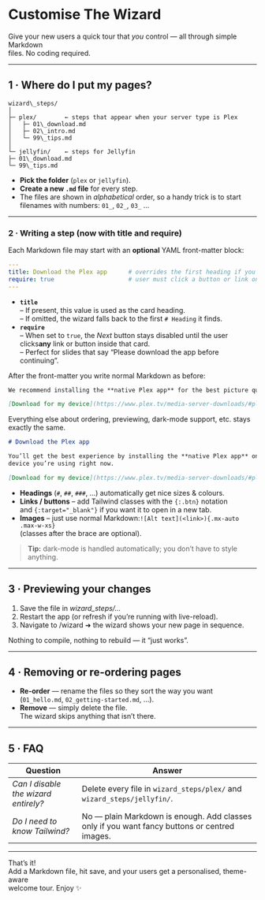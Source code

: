 # Customise The Wizard

Give your new users a quick tour that _you_ control — all through simple Markdown\
files. No coding required.

***

## 1 · Where do I put my pages?

```
wizard\_steps/
│
├─ plex/        ← steps that appear when your server type is Plex
│   ├─ 01\_download.md
│   ├─ 02\_intro.md
│   └─ 99\_tips.md
│
└─ jellyfin/    ← steps for Jellyfin
├─ 01\_download.md
└─ 99\_tips.md

```

* **Pick the folder** (`plex` or `jellyfin`).
* **Create a new `.md` file** for every step.
* The files are shown in _alphabetical_ order, so a handy trick is to start\
  filenames with numbers: `01_`, `02_`, `03_` …

***

### 2 · Writing a step (now with **title** and **require**)

Each Markdown file may start with an **optional** YAML front-matter block:

```yaml
---
title: Download the Plex app      # overrides the first heading if you prefer
require: true                     # user must click a button or link on this
---
```

* **`title`**\
  – If present, this value is used as the card heading.\
  – If omitted, the wizard falls back to the first `# Heading` it finds.
* **`require`**\
  – When set to `true`, the _Next_ button stays disabled until the user clicks**any** link or button inside that card.\
  – Perfect for slides that say “Please download the app before continuing”.

After the front-matter you write normal Markdown as before:

```markdown
We recommend installing the **native Plex app** for the best picture quality.

[Download for my device](https://www.plex.tv/media-server-downloads/#plex-app){:target="_blank" .btn}
```

Everything else about ordering, previewing, dark-mode support, etc. stays\
exactly the same.

```markdown
# Download the Plex app

You’ll get the best experience by installing the **native Plex app** on the
device you’re using right now.

[Download for my device](https://www.plex.tv/media-server-downloads/#plex-app){:target="_blank" .btn}
```

* **Headings** (`#`, `##`, `###`, …) automatically get nice sizes & colours.
* **Links / buttons** – add Tailwind classes with the `{:.btn}` notation\
  and `{:target="_blank"}` if you want it to open in a new tab.
* **Images** – just use normal Markdown:`![Alt text](<link>){.mx-auto .max-w-xs}`\
  (classes after the brace are optional).

> **Tip:** dark-mode is handled automatically; you don’t have to style anything.

***

## 3 · Previewing your changes

1. Save the file in _wizard\_steps/…_
2. Restart the app (or refresh if you’re running with live-reload).
3. Navigate to /wizard ➜ the wizard shows your new page in sequence.

Nothing to compile, nothing to rebuild — it “just works”.

***

## 4 · Removing or re-ordering pages

* **Re-order** — rename the files so they sort the way you want\
  (`01_hello.md`, `02_getting-started.md`, …).
* **Remove** — simply delete the file.\
  The wizard skips anything that isn’t there.

***

## 5 · FAQ

| Question                             | Answer                                                                                       |
| ------------------------------------ | -------------------------------------------------------------------------------------------- |
| _Can I disable the wizard entirely?_ | Delete every file in `wizard_steps/plex/` and `wizard_steps/jellyfin/`.                      |
| _Do I need to know Tailwind?_        | No — plain Markdown is enough. Add classes only if you want fancy buttons or centred images. |

***

That’s it!\
Add a Markdown file, hit save, and your users get a personalised, theme-aware\
welcome tour. Enjoy ✨
